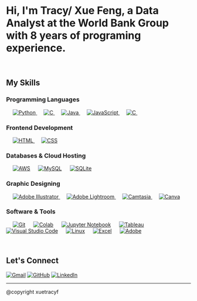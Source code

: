 <br>
  <h1> Hi, I'm Tracy/ Xue Feng, a Data Analyst at the World Bank Group with 8 years of programing experience.</h1>
<br>

## My Skills

### Programming Languages

<p align="left"> 
  &emsp; 
     <a href="https://www.python.org" target="_blank">
    <img alt="Python" src="https://img.shields.io/badge/Python%20-%2314354C.svg?logo=python&logoColor=white">
  </a>
  &emsp;
  <a href="https://www.r-project.org/" target="_blank"> 
    <img alt="C" src=" https://img.shields.io/badge/R%20-8A2BE2.svg?logo=R&logoColor=white">
  </a> 
  &emsp;
    <a href="https://www.java.com" target="_blank"> 
    <img alt="Java" src="https://img.shields.io/badge/Java-%23007396.svg?logo=java&logoColor=white">
  </a>
  &emsp;
  <a href="https://developer.mozilla.org/en-US/docs/Web/JavaScript" target="_blank"> 
     <img alt="JavaScript" src="https://img.shields.io/badge/JavaScript%20-%23F7DF1E.svg?logo=javascript&logoColor=black">
   </a>
  &emsp;
   <a href="https://www.cprogramming.com/" target="_blank"> 
    <img alt="C" src="https://img.shields.io/badge/C%20-%232370ED.svg?logo=c&logoColor=white">
  </a> 
  &emsp;



</p>

### Frontend Development
<p align="left"> 
  &emsp; 
  <a href="https://www.w3.org/html/" target="_blank"> 
   <img alt="HTML" src="https://img.shields.io/badge/HTML5%20-%23E34F26.svg?logo=html5&logoColor=white">
  </a>   
  &emsp;
  <a href="https://www.w3schools.com/css/" target="_blank">
    <img alt="CSS" src="https://img.shields.io/badge/CSS%20-%231572B6.svg?logo=css3&logoColor=white">
  </a> 
</p>

### Databases & Cloud Hosting
<p align="left">
  &emsp;
    <a href="https://aws.amazon.com/"><img alt="AWS" src ="https://img.shields.io/badge/AWS-%2307405e.svg?style=flat&logo=amazon&logoColor=white"/></a>
  &emsp;
    <a href="https://www.mysql.com/"><img alt="MySQL" src="https://img.shields.io/badge/MySQL-%2300f.svg?style=flat&llogo=oracle&logoColor=white"></a>
  &emsp;
    <a href="https://www.sqlite.org/"><img alt="SQLite" src ="https://img.shields.io/badge/sqlite-%2307405e.svg?style=flat&logo=sqlite&logoColor=white"/></a>


 </p>
  
### Graphic Designing
<p align="left">
  &emsp;
   <a href="https://www.adobe.com/in/products/illustrator.html" target="_blank"> 
    <img alt="Adobe Illustrator" src="https://img.shields.io/badge/Adobe Illustrator-%23FF9A00.svg?style=flat&logo=adobeillustrator&logoColor=white"/>
  </a> 
    &emsp;
  <a href="https://www.adobe.com/in/products/photoshop-lightroom.html" target="_blank"> 
    <img alt="Adobe Lightroom" src="https://img.shields.io/badge/Adobe Lightroom-%2300f.svg?style=flat&logo=adobelightroom&logoColor=white"/>
  </a>
   &emsp;
  <a href="https://www.adobe.com/in/products/premiere.html" target="_blank"> 
   <img alt="Camtasia" src="https://img.shields.io/badge/Camtasia-%2300f.svg?style=flat&logo=tech%20smith&logoColor=white"/>
  </a>
    &emsp;
  <a href="#">
  	<img alt="Canva" src="https://img.shields.io/badge/Canva-%2300C4CC.svg?style=flat&logo=Canva&logoColor=white"/>
  </a>
 </p>

 ### Software & Tools
 
<p>

  &emsp;
    <a href="#"><img alt="Git" src="https://img.shields.io/badge/Git%20-%23F05033.svg?logo=git&logoColor=white"></a>
  &emsp;
    <a href="#"><img alt="Colab" src="https://img.shields.io/badge/Colab-00b56a.svg?logo=google-colab&logoColor=white"></a>
  &emsp;
      <a href="#"><img alt="Jupyter Notebook" src="https://img.shields.io/badge/Jupyter Notebook%20-%23F37626.svg?logo=Jupyter&logoColor=white"></a>
  &emsp;
        <a href="#"><img alt="Tableau" src="https://img.shields.io/badge/Tableau%20-%23F37626.svg?logo=Tableau&logoColor=white"></a>
  &emsp;
    <a href="#"><img alt="Visual Studio Code" src="https://img.shields.io/badge/Visual%20Studio%20Code-0078d7.svg?logo=visual-studio-code&logoColor=white"></a>
  &emsp;
      <a href="#"><img alt="Linux" src="https://img.shields.io/badge/Linux-FCC624?style=flat&logo=linux&logoColor=black"></a>
  &emsp;
    <a href="#"><img alt="Excel" src="https://img.shields.io/badge/Excel%20-%2334A853.svg?logo=microsoft&logoColor=white"></a>
  &emsp;
    <a href="#"><img alt="Adobe" src="https://img.shields.io/badge/Adobe%20-%23FF0000.svg?logo=adobe&logoColor=white"></a>
</p>

<br/>

## Let's Connect
<p>
	<a href="mailto:xfeng2@worldbank.org"><img src="https://img.icons8.com/bubbles/50/000000/gmail.png" alt="Gmail"/></a>
	<a href="https://github.com/xuetracyf"><img src="https://img.icons8.com/bubbles/50/000000/github.png" alt="GitHub"/></a>
	<a href="https://www.linkedin.com/in/tracy-xue-f-0b476b116/"><img src="https://img.icons8.com/bubbles/50/000000/linkedin.png" alt="LinkedIn"/></a>
	
</p>

<hr/>

@copyright xuetracyf
